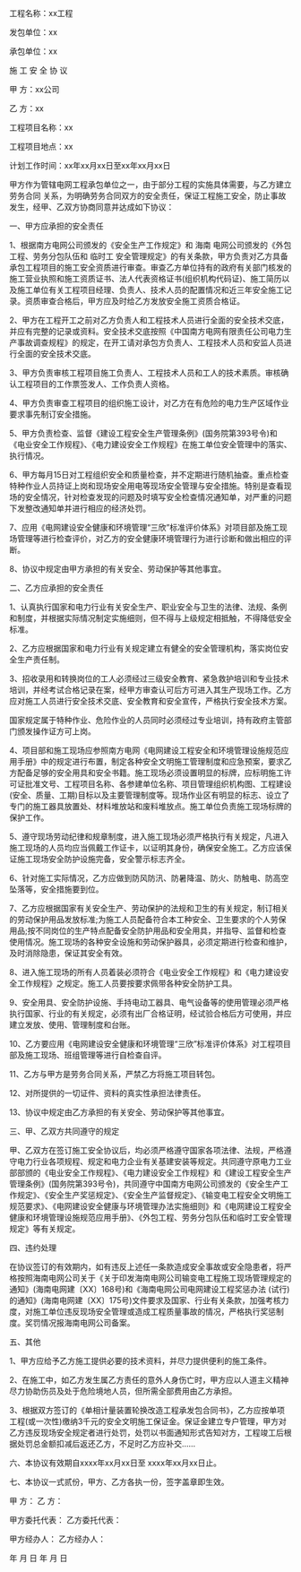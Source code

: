
 


工程名称：xx工程


发包单位：xx


承包单位：xx


施 工 安 全 协 议


甲 方：xx公司


乙 方：xx


工程项目名称：xx


工程项目地点：xx


计划工作时间：xx年xx月xx日至xx年xx月xx日


甲方作为管辖电网工程承包单位之一，由于部分工程的实施具体需要，与乙方建立
劳务合同
关系，为明确劳务合同双方的安全责任，保证工程施工安全，防止事故发生，经甲、乙双方协商同意并达成如下协议：


一、甲方应承担的安全责任


1、根据南方电网公司颁发的《安全生产工作规定》和
海南
电网公司颁发的《外包工程、劳务分包队伍和
临时工
安全管理规定》的有关条款，甲方负责对乙方具备承包工程项目的施工安全资质进行审查。审查乙方单位持有的政府有关部门核发的施工营业执照和施工资质证书、法人代表资格证书(组织机构代码证)、施工简历以及施工单位有关工程项目经理、负责人、技术人员的配置情况和近三年安全施工记录。资质审查合格后，甲方应及时给乙方发放安全施工资质合格证。


2、甲方在工程开工之前对乙方负责人和工程技术人员进行全面的安全技术交底，并应有完整的记录或资料。安全技术交底按照《中国南方电网有限责任公司电力生产事故调查规程》的规定，在开工请对承包方负责人、工程技术人员和安监人员进行全面的安全技术交底。


3、甲方负责审核工程项目施工负责人、工程技术人员和工人的技术素质。审核确认工程项目的工作票签发人、工作负责人资格。


4、甲方负责审查工程项目的组织施工设计，对乙方在有危险的电力生产区域作业要求事先制订安全措施。


5、甲方负责检查、监督《建设工程安全生产管理条例》(国务院第393号令)和《电业安全工作规程》、《电力建设安全工作规程》在施工单位安全管理中的落实、执行情况。


6、甲方每月15日对工程组织安全和质量检查，并不定期进行随机抽查。重点检查特种作业人员持证上岗和现场安全用电等现场安全管理与安全措施。特别是查看现场的安全情况，针对检查发现的问题及时填写安全检查情况通知单，对严重的问题下发整改通知单并进行相应的经济处罚。


7、应用《电网建设安全健康和环境管理“三欣”标准评价体系》对项目部及施工现场管理等进行检查评价，对乙方的安全健康环境管理行为进行诊断和做出相应的评断。


8、协议中规定由甲方承担的有关安全、劳动保护等其他事宜。


二、乙方应承担的安全责任


1、认真执行国家和电力行业有关安全生产、职业安全与卫生的法律、法规、条例和制度，并根据实际情况制定实施细则，但不得与上级规定相抵触，不得降低安全标准。


2、乙方应根据国家和电力行业有关规定建立有健全的安全管理机构，落实岗位安全生产责任制。


3、招收录用和转换岗位的工人必须经过三级安全教育、紧急救护培训和专业技术培训，并经考试合格记录在案，经甲方审查认可后方可进入其生产现场工作。乙方应对施工人员进行安全技术交底、安全教育和安全宣传，严格执行安全技术方案。


国家规定属于特种作业、危险作业的人员同时必须经过专业培训，持有政府主管部门颁发操作证方可上岗。


4、项目部和施工现场应参照南方电网《电网建设工程安全和环境管理设施规范应用手册》中的规定进行布置，制定各种安全文明施工管理制度和应急预案，要求乙方配备足够的安全用具和安全书籍。施工现场必须设置明显的标牌，应标明施工许可证批准文号、工程项目名称、各参建单位名称、项目管理组织机构图、工程建设(安全、质量、工期)目标以及主要管理制度等。现场作业区有明显的标志、设立了专门的施工器具放置处、材料堆放站和废料堆放点。施工单位负责施工现场标牌的保护工作。


5、遵守现场劳动纪律和规章制度，进入施工现场必须严格执行有关规定，凡进入施工现场的人员均应当佩戴工作证卡，以证明其身份，确保安全施工。乙方应该保证施工现场安全防护设施完备，安全警示标志齐全。


6、针对施工实际情况，乙方应做到防风防汛、防暑降温、防火、防触电、防高空坠落等，安全措施要到位。


7、乙方应根据国家有关安全生产、劳动保护的法规和卫生的有关规定，制订相关的劳动保护用品发放标准;为施工人员配备符合本工种安全、卫生要求的个人劳保用品;按不同岗位的生产特点配备安全防护用品和安全用具，并指导、监督和检查使用情况。施工现场的各种安全设施和劳动保护器具，必须定期进行检查和维护，及时消除隐患，保证其安全有效。


8、进入施工现场的所有人员着装必须符合《电业安全工作规程》和《电力建设安全工作规程》之规定。施工人员要按要求佩带各种安全防护工具。


9、安全用具、安全防护设施、手持电动工器具、电气设备等的使用管理必须严格执行国家、行业的有关规定，必须有出厂合格证明，经试验合格后方可使用，并应建立发放、使用、管理制度和台账。


10、乙方要应用《电网建设安全健康和环境管理“三欣”标准评价体系》对工程项目部及施工现场、班组管理等进行自检查自评。


11、乙方与甲方是劳务合同关系，严禁乙方将施工项目转包。


12、对所提供的一切证件、资料的真实性承担法律责任。


13、协议中规定由乙方承担的有关安全、劳动保护等其他事宜。


三、甲、乙双方共同遵守的规定


甲、乙双方在签订施工安全协议后，均必须严格遵守国家各项法律、法规，严格遵守电力行业各项规程、规定和电力企业有关基建安装等规定。共同遵守原电力工业部部颁的《电业安全工作规程》、《电力建设安全工作规程》和《建设工程安全生产管理条例》(国务院第393号令)，共同遵守中国南方电网公司颁发的《安全生产工作规定》、《安全生产奖惩规定》、《安全生产监督规定》、《输变电工程安全文明施工规范要求》、《电网建设安全健康与环境管理办法实施细则》和《电网建设工程安全健康和环境管理设施规范应用手册》、《外包工程、劳务分包队伍和临时工安全管理规定》等有关规定。


四、违约处理


在协议签订的有效期内，如有违反上述任一条款造成安全事故或安全隐患者，将严格按照海南电网公司关于《关于印发海南电网公司输变电工程施工现场管理规定的通知》(海南电网建〔XX〕168号)和《海南电网公司电网建设工程奖惩办法 (试行)的通知》(海南电网建〔XX〕175号)文件要求及国家、行业有关条款，加强考核力度，对施工单位违反现场安全管理或造成工程质量事故的情况，严格执行奖惩制度。奖罚情况报海南电网公司备案。


五、其他


1、甲方应给予乙方施工提供必要的技术资料，并尽力提供便利的施工条件。


2、在施工中，如乙方发生属乙方责任的意外人身伤亡时，甲方应以人道主义精神尽力协助伤员及处于危险境地人员，但所需全部费用由乙方承担。


3、根据双方签订的《单相计量装置轮换改造工程承发包合同书》，乙方应按单项工程(或一次性)缴纳3千元的安全文明施工保证金。保证金建立专户管理，甲方对乙方违反现场安全规定者进行处罚，处罚以书面通知形式告知对方，工程竣工后根据处罚总金额扣减后返还乙方，不足时乙方应补交……


六、本协议有效期自xxxx年xx月xx日至 xxxx年xx月xx日止。


七、本协议一式贰份，甲方、乙方各执一份，签字盖章即生效。


甲 方：                    乙 方：


甲方委托代表：       乙方委托代表：


甲方经办人：          乙方经办人：


年 月 日                  年 月 日
 


 

 
 
 
 
 
  


  
 

  


  


  
 
 
 
 

